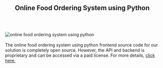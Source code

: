 <h2 style="text-align:center">Online Food Ordering System using Python</h2><br/><br/>

![online food ordering system using python](https://admin.ninjascode.com/wp-content/uploads/2025/repoImages/Hector/27.webp) <br/><br/>The online food ordering system using python frontend source code for our solution is completely open source. However, the API and backend is proprietary and can be accessed via a paid license. For more details, <a href="https://enatega.com/?utm_source=github&utm_medium=repo&utm_campaign=hector-online-food-ordering-system-using-python" target="_blank">click here.</a>
